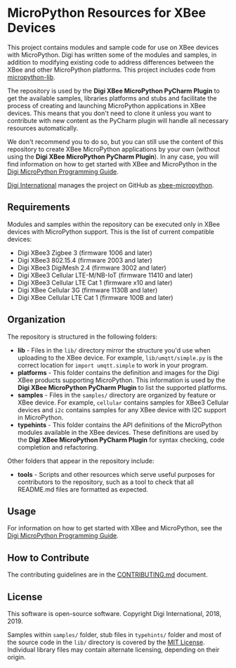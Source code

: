 MicroPython Resources for XBee Devices
======================================

This project contains modules and sample code for use on XBee devices with
MicroPython. Digi has written some of the modules and samples, in addition to
modifying existing code to address differences between the XBee and other
MicroPython platforms. This project includes code from
[micropython-lib][micropython-lib].

The repository is used by the **Digi XBee MicroPython PyCharm Plugin** to
get the available samples, libraries platforms and stubs and facilitate the
process of creating and launching MicroPython applications in XBee devices.
This means that you don't need to clone it unless you want to contribute
with new content as the PyCharm plugin will handle all necessary resources
automatically.

We don't recommend you to do so, but you can still use the content of this
repository to create XBee MicroPython applications by your own (without using
the **Digi XBee MicroPython PyCharm Plugin**). In any case, you will find
information on how to get started with XBee and MicroPython in the
[Digi MicroPython Programming Guide][doc].

[Digi International][Digi] manages the project on GitHub as 
[xbee-micropython][xbee-micropython].


Requirements
------------

Modules and samples within the repository can be executed only in XBee
devices with MicroPython support. This is the list of current compatible
devices:

* Digi XBee3 Zigbee 3 (firmware 1006 and later)
* Digi XBee3 802.15.4 (firmware 2003 and later)
* Digi XBee3 DigiMesh 2.4 (firmware 3002 and later)
* Digi XBee3 Cellular LTE-M/NB-IoT (firmware 11410 and later)
* Digi XBee3 Cellular LTE Cat 1 (firmware x10 and later)
* Digi XBee Cellular 3G (firmware 1130B and later)
* Digi XBee Cellular LTE Cat 1 (firmware 100B and later)


Organization
------------

The repository is structured in the following folders:

* **lib** - Files in the `lib/` directory mirror the structure you'd use when
  uploading to the XBee device.  For example, `lib/umqtt/simple.py` is the
  correct location for `import umqtt.simple` to work in your program.
* **platforms** - This folder contains the definition and images for the 
  Digi XBee products supporting MicroPython. This information is used by the
  **Digi XBee MicroPython PyCharm Plugin** to list the supported platforms.
* **samples** - Files in the `samples/` directory are organized by feature or
  XBee device. For example, `cellular` contains samples for XBee3 Cellular
  devices and `i2c` contains samples for any XBee device with I2C support in
  MicroPython.
* **typehints** - This folder contains the API definitions of the MicroPython
  modules available in the XBee devices. These definitions are used by the
  **Digi XBee MicroPython PyCharm Plugin** for syntax checking, code completion
  and refactoring.

Other folders that appear in the repository include:

* **tools** - Scripts and other resources which serve useful purposes for
  contributors to the repository, such as a tool to check that all
  README.md files are formatted as expected.


Usage
-----

For information on how to get started with XBee and MicroPython, see the
[Digi MicroPython Programming Guide][doc].


How to Contribute
-----------------
The contributing guidelines are in the [CONTRIBUTING.md](CONTRIBUTING.md)
document.


License
-------

This software is open-source software. Copyright Digi International, 2018,
2019.

Samples within `samples/` folder, stub files in `typehints/` folder and most of
the source code in the `lib/` directory is covered by the
[MIT License](LICENSE.txt). Individual library files may contain alternate
licensing, depending on their origin.


[Digi]: http://www.digi.com
[xbee-micropython]: https://github.com/digidotcom/xbee-micropython
[doc]: https://www.digi.com/resources/documentation/digidocs/90002219
[micropython-lib]: https://github.com/micropython/micropython-lib